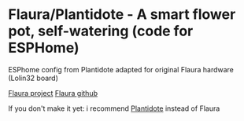 # Flaura/Plantidote - A smart flower pot, self-watering (code for ESPHome)

ESPhome config from Plantidote adapted for original Flaura hardware (Lolin32 board)

[Flaura project](https://www.thingiverse.com/thing:4921885)
[Flaura github](https://github.com/FlauraPlantPot/Flaura)

If you don't make it yet: i recommend [Plantidote](https://github.com/MikeBailleul/plantidote-smart-flower-pot) instead of Flaura
